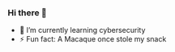 ### Hi there 👋

- 🌱 I’m currently learning cybersecurity
- ⚡ Fun fact: A Macaque once stole my snack
  
<!--
**amycrom/amycrom** is a ✨ _special_ ✨ repository because its `README.md` (this file) appears on your GitHub profile.

Here are some ideas to get you started:

- 🔭 I’m currently working on ...

- 👯 I’m looking to collaborate on ...
- 🤔 I’m looking for help with ...
- 💬 Ask me about ...
- 📫 How to reach me: ...
- 😄 Pronouns: ...

-->

